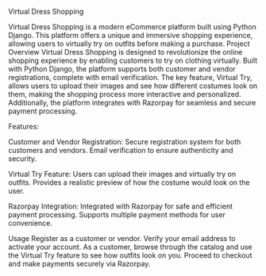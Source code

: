 Virtual Dress Shopping

Virtual Dress Shopping is a modern eCommerce platform built using Python Django. This platform offers a unique and immersive shopping experience, allowing users to virtually try on outfits before making a purchase.
Project Overview
Virtual Dress Shopping is designed to revolutionize the online shopping experience by enabling customers to try on clothing virtually. Built with Python Django, the platform supports both customer and vendor registrations, complete with email verification. The key feature, Virtual Try, allows users to upload their images and see how different costumes look on them, making the shopping process more interactive and personalized. Additionally, the platform integrates with Razorpay for seamless and secure payment processing.

Features:

Customer and Vendor Registration:
Secure registration system for both customers and vendors.
Email verification to ensure authenticity and security.

Virtual Try Feature:
Users can upload their images and virtually try on outfits.
Provides a realistic preview of how the costume would look on the user.

Razorpay Integration:
Integrated with Razorpay for safe and efficient payment processing.
Supports multiple payment methods for user convenience.

Usage
Register as a customer or vendor.
Verify your email address to activate your account.
As a customer, browse through the catalog and use the Virtual Try feature to see how outfits look on you.
Proceed to checkout and make payments securely via Razorpay.
